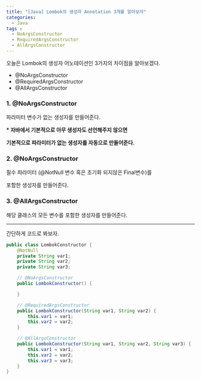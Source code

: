 ```yaml
---
title: "[Java] Lombok의 생성자 Annotation 3개를 알아보자"
categories: 
  - Java
tags : 
  - NoArgsConstructor
  - RequiredArgsConstructor
  - AllArgsConstructor
---
```


오늘은 Lombok의 생성자 어노테이션인 3가지의 차이점을 알아보겠다.

- @NoArgsConstructor
- @RequiredArgsConstructor
- @AllArgsConstructor

### 1. @NoArgsConstructor
파라미터 변수가 없는 생성자를 만들어준다.

**&#42; 자바에서 기본적으로 아무 생성자도 선언해주지 않으면**

**기본적으로 파라미터가 없는 생성자를 자동으로 만들어준다.**

### 2. @NoArgsConstructor
필수 파라미터 (@NotNull 변수 혹은 초기화 되지않은 Final변수)를

포함한 생성자를 만들어준다.

### 3. @AllArgsConstructor
해당 클래스의 모든 변수를 포함한 생성자를 만들어준다.

---

간단하게 코드로 봐보자.

```java
public class LombokConstructor {
    @NotNull
    private String var1;
    private String var2;
    private String var3;

    // @NoArgsConstructor
    public LombokConstructor() {

    }

    // @RequiredArgsConstructor
    public LombokConstructor(String var1, String var2) {
        this.var1 = var1;
        this.var2 = var2;
    }

    // @AllArgsConstructor
    public LombokConstructor(String var1, String var2, String var3) {
        this.var1 = var1;
        this.var2 = var2;
        this.var3 = var3;
    }
}
```